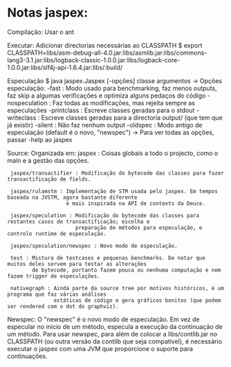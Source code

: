 Notas jaspex:
=============

Compilação: Usar o ant

Executar:
  Adicionar directorias necessárias ao CLASSPATH
  $ export CLASSPATH=libs/asm-debug-all-4.0.jar:libs/asmlib.jar:libs/commons-lang3-3.1.jar:libs/logback-classic-1.0.0.jar:libs/logback-core-1.0.0.jar:libs/slf4j-api-1.6.4.jar:libs/:build/

  Especulação
  $ java jaspex.Jaspex [-opções] classe argumentos
  -> Opções especulação:
     -fast : Modo usado para benchmarking, faz menos outputs, faz skip a algumas verificações e optimiza alguns pedaços do código
     -nospeculation : Faz todas as modificações, mas rejeita sempre as especulações
     -printclass : Escreve classes geradas para o stdout
     -writeclass : Escreve classes geradas para a directoria output/ (que tem que já existir)
     -silent : Não faz nenhum output
     -oldspec : Modo antigo de especulação (default é o novo, "newspec")
  -> Para ver todas as opções, passar -help ao jaspex

Source:
  Organizada em:
     jaspex : Coisas globais a todo o projecto, como o main e a gestão das opções.

     jaspex/transactifier : Modificação do bytecode das classes para fazer transactificação de fields.

     jaspex/rulamstm : Implementação de STM usada pelo jaspex. Em tempos baseada na JVSTM, agora bastante diferente
                       e mais inspirada na API de contexts da Deuce.

     jaspex/speculation : Modificação do bytecode das classes para restantes casos de transactificação; escolha e
                          preparação de métodos para especulação, e controlo runtime de especulação.

     jaspex/speculation/newspec : Novo modo de especulação.

     test : Mistura de testcases e pequenas benchmarks. De notar que muitos deles servem para testar as alterações
            de bytecode, portanto fazem pouca ou nenhuma computação e nem fazem trigger de especulações.

     nativegraph : Ainda parte da source tree por motivos históricos, é um programa que faz várias análises
                   estáticas de código e gera gráficos bonitos (que podem ser rendered com o dot do graphviz).

Newspec:
  O "newspec" é o novo modo de especulação. Em vez de especular no inicio de um método, especula a execução da
  continuação de um método.
  Para usar newspec, para além de colocar a libs/contlib.jar no CLASSPATH (ou outra versão da contlib que
  seja compatível), é necessário executar o jaspex com uma JVM que proporcione o suporte para continuações.
